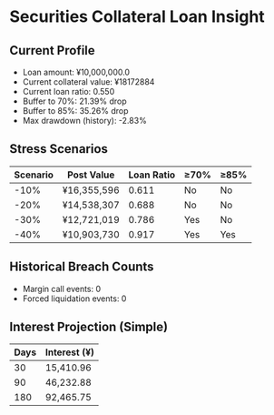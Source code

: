 # Securities Collateral Loan Insight

## Current Profile
- Loan amount: ¥10,000,000.0
- Current collateral value: ¥18172884
- Current loan ratio: 0.550
- Buffer to 70%: 21.39% drop
- Buffer to 85%: 35.26% drop
- Max drawdown (history): -2.83%

## Stress Scenarios
| Scenario | Post Value | Loan Ratio | ≥70% | ≥85% |
| --- | --- | --- | --- | --- |
| -10% | ¥16,355,596 | 0.611 | No | No |
| -20% | ¥14,538,307 | 0.688 | No | No |
| -30% | ¥12,721,019 | 0.786 | Yes | No |
| -40% | ¥10,903,730 | 0.917 | Yes | Yes |

## Historical Breach Counts
- Margin call events: 0
- Forced liquidation events: 0

## Interest Projection (Simple)
| Days | Interest (¥) |
| --- | --- |
| 30 | 15,410.96 |
| 90 | 46,232.88 |
| 180 | 92,465.75 |
